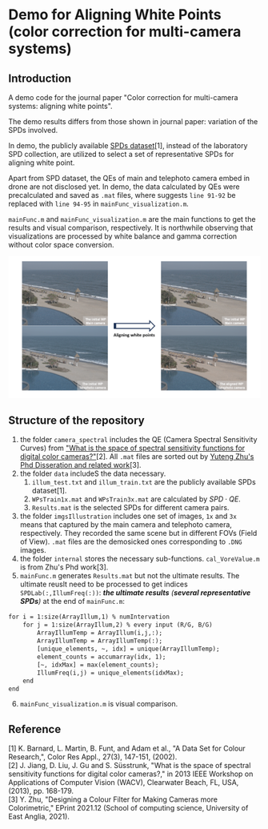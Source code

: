 # Demo for Aligning White Points (color correction for multi-camera systems)

## Introduction
A demo code for the journal paper "Color correction for multi-camera systems: aligning white points".

The demo results differs from those shown in journal paper: variation of the SPDs involved.

In demo, the publicly available [SPDs dataset](https://www.semanticscholar.org/paper/A-data-set-for-color-research-Barnard-Martin/58400ccf99214b17c6a9b6d460515293adc88fec)[1], instead of the laboratory SPD collection, are utilized to select a set of representative SPDs for aligning white point. 

Apart from SPD dataset, the QEs of main and telephoto camera embed in drone are not disclosed yet. In demo, the data calculated by QEs were precalculated and saved as `.mat` files, where suggests  `line 91-92` be replaced with `line 94-95` in `mainFunc_visualization.m`.

`mainFunc.m` and `mainFunc_visualization.m` are the main functions to get the results and visual comparison, respectively. It is northwhile observing that visualizations are processed by white balance and gamma correction without color space conversion.

![](demo_vis.png)

## Structure of the repository
1. the folder `camera_spectral` includes the QE (Camera Spectral Sensitivity Curves) from ["What is the space of spectral sensitivity functions for digital color cameras?"](https://ieeexplore.ieee.org/document/6475015)[2]. All `.mat` files are sorted out by [Yuteng Zhu's Phd Disseration and related work](https://ueaeprints.uea.ac.uk/id/eprint/82695/)[3].
2. the folder `data` includeS the data necessary.
     1. `illum_test.txt` and `illum_train.txt` are the publicly available SPDs dataset[1].
     2. `WPsTrain1x.mat` and `WPsTrain3x.mat` are calculated by $SPD \cdot QE$.
     3. `Results.mat` is the selected SPDs for different camera pairs.
3. the folder `imgsIllustration` includes one set of images, `1x` and `3x` means that captured by the main camera and telephoto camera, respectively. They recorded the same scene but in different FOVs (Field of View). `.mat` files are the demosicked ones corresponding to `.DNG` images.
4. the folder `internal` stores the necessary sub-functions. `cal_VoreValue.m` is from Zhu's Phd work[3].
5. `mainFunc.m` generates `Results.mat` but not the ultimate results. The ultimate reuslt need to be processed to get indices `SPDLab(:,IllumFreq(:))`: ***the ultimate results** (**several representative SPDs**)* at the end of `mainFunc.m`:
```
for i = 1:size(ArrayIllum,1) % numIntervation
    for j = 1:size(ArrayIllum,2) % every input (R/G, B/G)
        ArrayIllumTemp = ArrayIllum(i,j,:); 
        ArrayIllumTemp = ArrayIllumTemp(:);
        [unique_elements, ~, idx] = unique(ArrayIllumTemp);
        element_counts = accumarray(idx, 1);
        [~, idxMax] = max(element_counts);
        IllumFreq(i,j) = unique_elements(idxMax);
    end
end
```
6. `mainFunc_visualization.m` is visual comparison.

## Reference
[1] K. Barnard, L. Martin, B. Funt, and Adam et al., "A Data Set for Colour Research,", Color Res Appl., 27(3), 147-151, (2002). <br>
[2] J. Jiang, D. Liu, J. Gu and S. Süsstrunk, "What is the space of spectral sensitivity functions for digital color cameras?," in 2013 IEEE Workshop on Applications of Computer Vision (WACV), Clearwater Beach, FL, USA, (2013), pp. 168-179.<br>
[3] Y. Zhu, "Designing a Colour Filter for Making Cameras more Colorimetric," EPrint 2021.12 (School of computing science, University of East Anglia, 2021).
